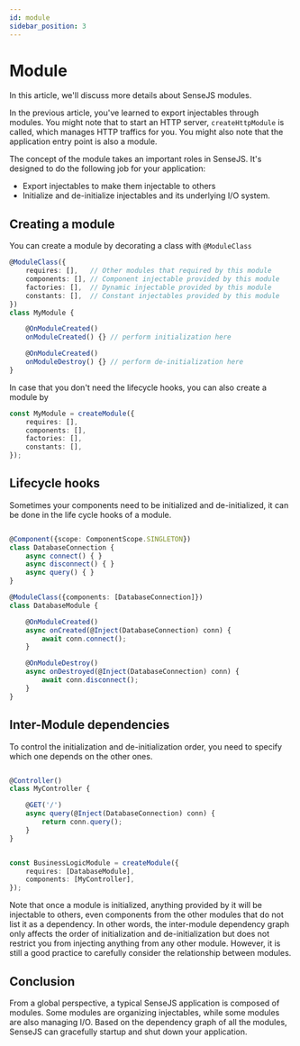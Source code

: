 ```yaml
---
id: module
sidebar_position: 3
---
```


# Module

In this article, we'll discuss more details about SenseJS modules.

In the previous article, you've learned to export injectables through modules. You might note that to start an HTTP
server, `createHttpModule` is called, which manages HTTP traffics for you. You might also note that the application
entry point is also a module.

The concept of the module takes an important roles in SenseJS. It's designed to do the following job for your
application:

- Export injectables to make them injectable to others
- Initialize and de-initialize injectables and its underlying I/O system.

## Creating a module

You can create a module by decorating a class with `@ModuleClass`

```typescript
@ModuleClass({
    requires: [],   // Other modules that required by this module
    components: [], // Component injectable provided by this module
    factories: [],  // Dynamic injectable provided by this module
    constants: [],  // Constant injectables provided by this module
})
class MyModule {

    @OnModuleCreated()
    onModuleCreated() {} // perform initialization here

    @OnModuleCreated()
    onModuleDestroy() {} // perform de-initialization here
}
```

In case that you don't need the lifecycle hooks, you can also create a module by

```typescript
const MyModule = createModule({
    requires: [],
    components: [],
    factories: [],
    constants: [],
});
```

## Lifecycle hooks

Sometimes your components need to be initialized and de-initialized, it can be done in the
life cycle hooks of a module.

```typescript

@Component({scope: ComponentScope.SINGLETON})
class DatabaseConnection {
    async connect() { }
    async disconnect() { }
    async query() { }
}

@ModuleClass({components: [DatabaseConnection]})
class DatabaseModule {

    @OnModuleCreated()
    async onCreated(@Inject(DatabaseConnection) conn) {
        await conn.connect();
    }

    @OnModuleDestroy()
    async onDestroyed(@Inject(DatabaseConnection) conn) {
        await conn.disconnect();
    }
}
```

## Inter-Module dependencies

To control the initialization and de-initialization order, you need to specify which one depends on the other ones.

```typescript

@Controller()
class MyController {

    @GET('/')
    async query(@Inject(DatabaseConnection) conn) {
        return conn.query();
    }
}


const BusinessLogicModule = createModule({
    requires: [DatabaseModule],
    components: [MyController],
});
```

Note that once a module is initialized, anything provided by it will be injectable to others, even components from the
other modules that do not list it as a dependency. In other words, the inter-module dependency graph only affects the
order of initialization and de-initialization but does not restrict you from injecting anything from any other module.
However, it is still a good practice to carefully consider the relationship between modules.

## Conclusion

From a global perspective, a typical SenseJS application is composed of modules. Some modules are organizing
injectables, while some modules are also managing I/O. Based on the dependency graph of all the modules, SenseJS can
gracefully startup and shut down your application.




